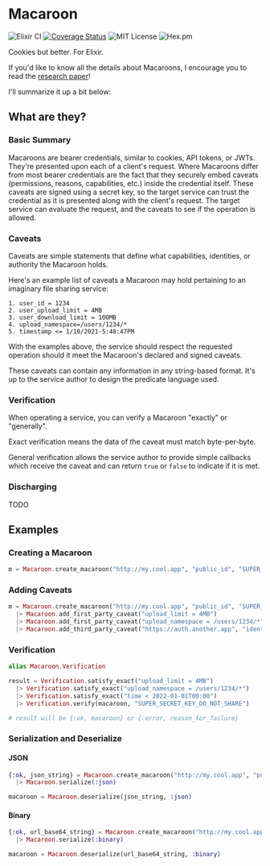 # Macaroon


![Elixir CI](https://github.com/doawoo/macaroon/workflows/Elixir%20CI/badge.svg?branch=main)
[![Coverage Status](https://coveralls.io/repos/github/doawoo/macaroon/badge.svg?branch=main)](https://coveralls.io/github/doawoo/macaroon?branch=main)
![MIT License](https://img.shields.io/badge/License-MIT-important)
![Hex.pm](https://img.shields.io/hexpm/v/macaroon)


Cookies but better. For Elixir.

If you'd like to know all the details about Macaroons, I encourage you to read the [research paper](https://research.google/pubs/pub41892/)!

I'll summarize it up a bit below:

## What are they?

### Basic Summary

Macaroons are bearer credentials, similar to cookies, API tokens, or JWTs. They're presented upon each of a client's request. Where Macaroons differ from most bearer credentials are the fact that they securely embed caveats (permissions, reasons, capabilities, etc.) inside the credential itself. These caveats are signed using a secret key, so the target service can trust the credential as it is presented along with the client's request. The target service can evaluate the request, and the caveats to see if the operation is allowed.

### Caveats

Caveats are simple statements that define what capabilities, identities, or authority the Macaroon holds.

Here's an example list of caveats a Macaroon may hold pertaining to an imaginary file sharing service:

```
1. user_id = 1234
2. user_upload_limit = 4MB
3. user_download_limit = 100MB
4. upload_namespace=/users/1234/*
5. timestamp <= 1/10/2021-5:48:47PM
```

With the examples above, the service should respect the requested operation should it meet the Macaroon's declared and signed caveats.

These caveats can contain any information in any string-based format. It's up to the service author to design the predicate language used.

### Verification

When operating a service, you can verify a Macaroon "exactly" or "generally". 

Exact verification means the data of the caveat must match byte-per-byte. 

General verification allows the service author to provide simple callbacks which receive the caveat and can return `true` or `false` to indicate if it is met.

### Discharging

TODO

## Examples

### Creating a Macaroon

```elixir
m = Macaroon.create_macaroon("http://my.cool.app", "public_id", "SUPER_SECRET_KEY_DO_NOT_SHARE")
```

### Adding Caveats

```elixir
m = Macaroon.create_macaroon("http://my.cool.app", "public_id", "SUPER_SECRET_KEY_DO_NOT_SHARE")
  |> Macaroon.add_first_party_caveat("upload_limit = 4MB")
  |> Macaroon.add_first_party_caveat("upload_namespace = /users/1234/*")
  |> Macaroon.add_third_party_caveat("https://auth.another.app", "identity_caveat", "SECRET_SHARED_KEY")
```

### Verification

```elixir
alias Macaroon.Verification

result = Verification.satisfy_exact("upload_limit = 4MB")
  |> Verification.satisfy_exact("upload_namespace = /users/1234/*")
  |> Verification.satisfy_exact("time < 2022-01-01T00:00")
  |> Verification.verify(macaroon, "SUPER_SECRET_KEY_DO_NOT_SHARE")

# result will be {:ok, macaroon} or {:error, reason_for_failure}
```

### Serialization and Deserialize

#### JSON

```elixir
{:ok, json_string} = Macaroon.create_macaroon("http://my.cool.app", "public_id", "SUPER_SECRET_KEY")
  |> Macaroon.serialize(:json)

macaroon = Macaroon.deserialize(json_string, :json)
```

#### Binary

```elixir
{:ok, url_base64_string} = Macaroon.create_macaroon("http://my.cool.app", "public_id", "SUPER_SECRET_KEY")
  |> Macaroon.serialize(:binary)

macaroon = Macaroon.deserialize(url_base64_string, :binary)
```